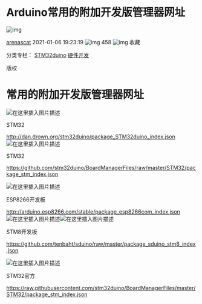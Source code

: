 # Arduino常用的附加开发版管理器网址

![img](https://csdnimg.cn/release/blogv2/dist/pc/img/original.png)

[arenascat](https://blog.csdn.net/u012388993) 2021-01-06 19:23:19 ![img](https://csdnimg.cn/release/blogv2/dist/pc/img/articleReadEyes.png) 458 ![img](https://csdnimg.cn/release/blogv2/dist/pc/img/tobarCollect.png) 收藏

分类专栏： [STM32duino](https://blog.csdn.net/u012388993/category_9391114.html) [硬件开发](https://blog.csdn.net/u012388993/category_6773808.html)

版权

# 常用的附加开发版管理器网址

![在这里插入图片描述](https://img-blog.csdnimg.cn/20210107102412143.png)

STM32

http://dan.drown.org/stm32duino/package_STM32duino_index.json
![在这里插入图片描述](https://img-blog.csdnimg.cn/20210107102557487.png)

STM32

https://github.com/stm32duino/BoardManagerFiles/raw/master/STM32/package_stm_index.json

![在这里插入图片描述](https://img-blog.csdnimg.cn/2021010710251915.png?x-oss-process=image/watermark,type_ZmFuZ3poZW5naGVpdGk,shadow_10,text_aHR0cHM6Ly9ibG9nLmNzZG4ubmV0L3UwMTIzODg5OTM=,size_16,color_FFFFFF,t_70)

ESP8266开发板

http://arduino.esp8266.com/stable/package_esp8266com_index.json
![在这里插入图片描述](https://img-blog.csdnimg.cn/20210107102430446.png?x-oss-process=image/watermark,type_ZmFuZ3poZW5naGVpdGk,shadow_10,text_aHR0cHM6Ly9ibG9nLmNzZG4ubmV0L3UwMTIzODg5OTM=,size_16,color_FFFFFF,t_70)![在这里插入图片描述](https://img-blog.csdnimg.cn/20210119140902163.png?x-oss-process=image/watermark,type_ZmFuZ3poZW5naGVpdGk,shadow_10,text_aHR0cHM6Ly9ibG9nLmNzZG4ubmV0L3UwMTIzODg5OTM=,size_16,color_FFFFFF,t_70)

STM8开发板

https://github.com/tenbaht/sduino/raw/master/package_sduino_stm8_index.json

![在这里插入图片描述](https://img-blog.csdnimg.cn/20210107102446930.png)

STM32官方

https://raw.githubusercontent.com/stm32duino/BoardManagerFiles/master/STM32/package_stm_index.json